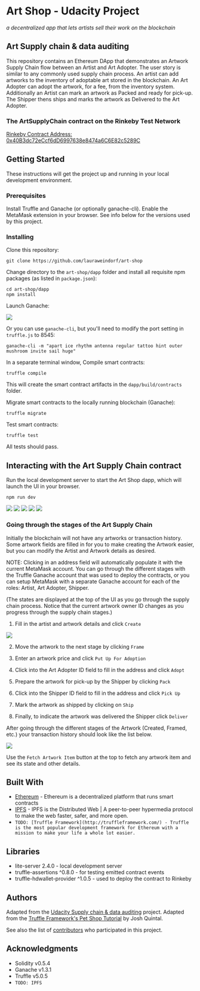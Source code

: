 # Art Shop - Udacity Project
*a decentralized app that lets artists sell their work on the blockchain*

## Art Supply chain & data auditing

This repository contains an Ethereum DApp that demonstrates an Artwork Supply Chain flow between an Artist and Art Adopter. The user story is similar to any commonly used supply chain process. An artist can add artworks to the inventory of adoptable art stored in the blockchain. An Art Adopter can adopt the artwork, for a fee, from the inventory system. Additionally an Artist can mark an artwork as Packed and ready for pick-up. The Shipper thens ships and marks the artwork as Delivered to the Art Adopter.

### The ArtSupplyChain contract on the Rinkeby Test Network

[Rinkeby Contract Address: 0x40B3dc72eCcf6dD6997638e8474a6C6E82c5289C](https://rinkeby.etherscan.io/address/0x40b3dc72eccf6dd6997638e8474a6c6e82c5289c#)


## Getting Started

These instructions will get the project up and running in your local development environment.

### Prerequisites

Install Truffle and Ganache (or optionally ganache-cli). Enable the MetaMask extension in your browser. See info below for the versions used by this project.

### Installing

Clone this repository:

```
git clone https://github.com/lauraweindorf/art-shop
```

Change directory to the ```art-shop/dapp``` folder and install all requisite npm packages (as listed in ```package.json```):

```
cd art-shop/dapp
npm install
```

Launch Ganache:

![](images/ganache.png)

Or you can use `ganache-cli`, but you'll need to modify the port setting in `truffle.js` to 8545:

```
ganache-cli -m "apart ice rhythm antenna regular tattoo hint outer mushroom invite sail huge"
```

In a separate terminal window, Compile smart contracts:

```
truffle compile
```

This will create the smart contract artifacts in the ```dapp/build/contracts``` folder.

Migrate smart contracts to the locally running blockchain (Ganache):

```
truffle migrate
```

Test smart contracts:

```
truffle test
```

All tests should pass.


## Interacting with the Art Supply Chain contract

Run the local development server to start the Art Shop dapp, which will launch the UI in your browser.

```
npm run dev
```

![](images/art-shop-overview.png)
![](images/artist-info.png)
![](images/artwork-details.png)
![](images/artwork-adoption-info.png)
![](images/shipping-details.png)

### Going through the stages of the Art Supply Chain

Initially the blockchain will not have any artworks or transaction history. Some artwork fields are filled in for you to make creating the Artwork easier, but you can modify the Artist and Artwork details as desired.

NOTE: Clicking in an address field will automatically populate it with the current MetaMask account. You can go through the different stages with the Truffle Ganache account that was used to deploy the contracts, or you can setup MetaMask with a separate Ganache account for each of the roles: Artist, Art Adopter, Shipper.

(The states are displayed at the top of the UI as you go through the supply chain process. Notice that the current artwork owner ID changes as you progress through the supply chain stages.)

1. Fill in the artist and artwork details and click `Create`

![](images/artwork-created.png)

2. Move the artwork to the next stage by clicking `Frame`

3. Enter an artwork price and click `Put Up For Adoption`

4. Click into the Art Adopter ID field to fill in the address and click `Adopt`

5. Prepare the artwork for pick-up by the Shipper by clicking `Pack`

6. Click into the Shipper ID field to fill in the address and click `Pick Up`

7. Mark the artwork as shipped by clicking on `Ship`

8. Finally, to indicate the artwork was delivered the Shipper click `Deliver`

After going through the different stages of the Artwork (Created, Framed, etc.) your transaction history should look like the list below.

![](images/transaction-history.png)

Use the `Fetch Artwork Item` button at the top to fetch any artwork item and see its state and other details.

## Built With

* [Ethereum](https://www.ethereum.org/) - Ethereum is a decentralized platform that runs smart contracts
* [IPFS](https://ipfs.io/) - IPFS is the Distributed Web | A peer-to-peer hypermedia protocol
to make the web faster, safer, and more open.
* `TODO: [Truffle Framework](http://truffleframework.com/) - Truffle is the most popular development framework for Ethereum with a mission to make your life a whole lot easier.`

## Libraries

* lite-server 2.4.0 - local development server
* truffle-assertions ^0.8.0 - for testing emitted contract events
* truffle-hdwallet-provider ^1.0.5 - used to deploy the contract to Rinkeby

## Authors

Adapted from the [Udacity Supply chain & data auditing](https://github.com/udacity/nd1309-Project-6b-Example-Template) project.
Adapted from the [Truffle Framework's Pet Shop Tutorial](https://truffleframework.com/tutorials/pet-shop) by Josh Quintal.

See also the list of [contributors](https://github.com/lauraweindorf/art-shop/contributors.md) who participated in this project.

## Acknowledgments

* Solidity v0.5.4
* Ganache v1.3.1
* Truffle v5.0.5
* `TODO: IPFS`